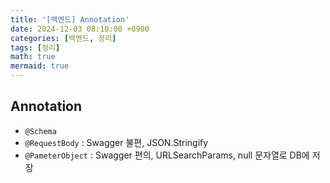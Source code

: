 ```yaml
---
title: '[백엔드] Annotation'
date: 2024-12-03 08:10:00 +0900
categories: [백엔드, 정리]
tags: [정리]
math: true
mermaid: true
---
```


## Annotation
- `@Schema`
- `@RequestBody` : Swagger 불편, JSON.Stringify
- `@PameterObject` : Swagger 편의, URLSearchParams, null 문자열로 DB에 저장